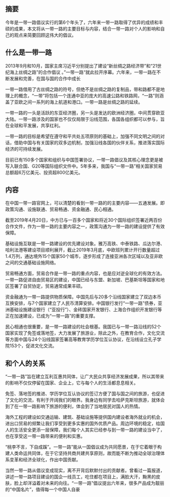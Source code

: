 ## 摘要

今年是一带一路倡议实行的第6个年头了，六年来一带一路取得了优异的成绩和丰硕的成果，本文将从一带一路的主要目标与内容，结合一带一路对个人的影响和自己的观点来简要回顾这伟大的倡议。



## 什么是一带一路

2013年9月和10月，国家主席习近平分别提出了建设“新丝绸之路经济带”和“21世纪海上丝绸之路”的合作倡议 。”一带一路“就此拉开序幕。六年来，一带一路在不断发展和完善，在国与国的合作中成长

一带一路借用了古丝绸之路的符号，但绝不是丝绸之路的复制品，带和路都不是地理上的概念，“一带”将包括一个连通中亚的庞大的高速公路和铁路网，“一路”则涵盖了亚欧之间一系列的海上航道和港口。一带一路是丝绸之路的延续。

一带一路的一头是活跃的东亚经济圈，另一头是发达的欧洲经济圈，中间贯穿欧亚大陆。一带一路涉及的国家也不仅仅局限于沿线范围，各国各组织都可以参与，旨在全球和平发展，共享红利。

一带一路的目标是希望在遵守和平共处五项原则的基础上，加强不同文明之间的对话，借助中国与有关国家的双多边机制，加强沿线各国的伙伴关系，推进落实国际经济的可持续发展。

目前已有150多个国家和组织与中国签署协议，一带一路倡议及其核心理念更是被写入联合国、G20等国际组织文件中。5年多来，我国与“一带一路”相关国家贸易总额超6万亿美元、投资超800亿美元。



## 内容

在中国一带一路官网上，可以清楚的看到一带一路的的主要内容——五通发展。即政策沟通、设施联通、贸易畅通、资金融通、民心相通。

截至2019年4月20日，中方已与一百多个国家和将近30个国际组织签署近两百份合作文件，作为一带一路的主要内容之一，政策沟通为一带一路的建设提供了有效保障。

基础设施互联是一带一路建设的优先建设对象。雅万高铁、中泰铁路、瓜达尔港、哈利法港等建设项目顺利展开，截止2019年3月底，中欧班列累计开行数量超过1.4万列，通达境外15个国家50个城市，逐步形成了连接亚洲各次区域以及亚非欧之间的交通基础设施网络。

贸易畅通方面，贸易合作是一带一路的重点内容，也是应对逆全球化的有效方法。一带一路促进自由贸易区的建设，中国已经与东盟、新加坡、巴基斯坦等国家和地区签署了自贸协定，贸易通常成果丰硕。

资金融通为一带一路提供物质保障。中国先后与20多个沿线国家建立了双边本币互换安排，与7个国家建立了人民币清算安排。中国银行发行“一带一路”债券，亚洲基础设施建设银行（“亚投行”）、金砖国家开发银行、上海合作组织开发银行等正在加速建设，已成为“一带一路”的重要支撑。

民心相通也很重要，是一带一路建设的社会根基。我国已与一带一路沿线的52个国家实现了免签或落地签，大力发展了旅游业，除此之外，在教育合作，文化交流等方面中国与24个沿线国家签署高等教育学历学位互认协议，在沿线设立孔子学院153个，促进文化交流。



## 和个人的关系

“一带一路”旨在建立互利互惠共同体，让广大民众共享经济发展成果，所以其带来的影响不仅仅停留在国家、企业上，它与每个人的生活都息息相关。

免签、落地签的推进、学历学位互认协议的签订方便了国与国之间的旅游，也促进了文化的交流，有利于开阔我们的眼界。我身边有同学去哈萨克斯坦旅游，就体会到了在一带一路影响下旅游的便利，体会到了当地居民对国人的热情。

海外工程的建设如交通运输、建筑、基础设施等提供国内建设者海外就业的机会，进出口贸易的频繁让我们享受到更多实惠的国外优质产品。周边环境的稳定，给国人的生活安全更添一层保障，我们每个人其实已经参与到一带一路的建设当中了，也在享受这一带一路带来的便利和实惠。

“桃李不言，下自成蹊”。一带一路”能从一国倡议成为共同愿景，在于它着眼于构建人类命运共同体，在于它坚持共商共建共享原则，故而能不断为推动全球治理体系变革和经济全球化，作出中国贡献。

当然一带一路从倡议变成现实，离不开背后默默付出的贡献者。曾看过一篇报道，讲述一带一路项目建设的国企一线员工，吃住都在项目上，满脸大汗，黝黑的皮肤，脸上却洋溢着对未来的向往。“一带一路”倡议提出六年来，很多产品成为靓丽的“中国名片”，值得每一个中国人自豪